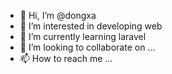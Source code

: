 - 👋 Hi, I’m @dongxa
- 👀 I’m interested in developing web
- 🌱 I’m currently learning laravel
- 💞️ I’m looking to collaborate on ...
- 📫 How to reach me ...

<!---
dongxa/dongxa is a ✨ special ✨ repository because its `README.md` (this file) appears on your GitHub profile.
You can click the Preview link to take a look at your changes.
--->
